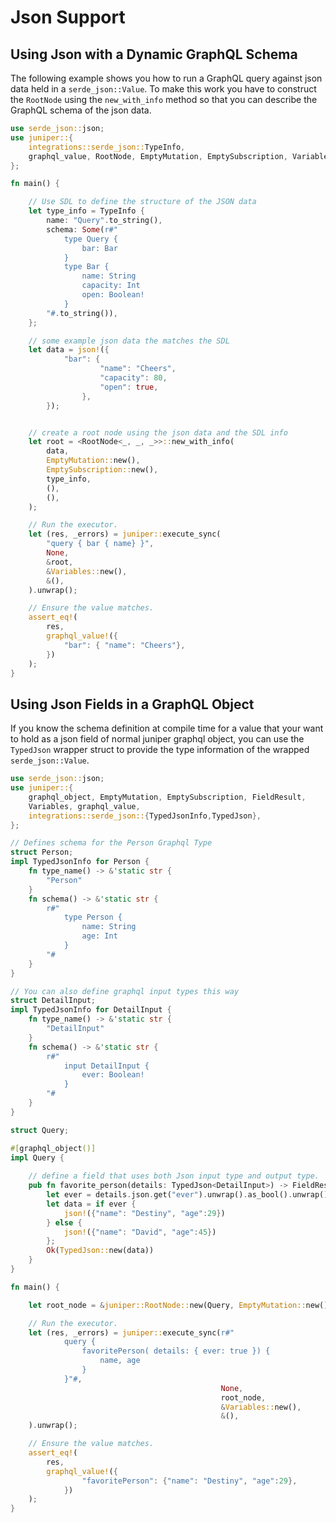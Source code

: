 # Json Support

## Using Json with a Dynamic GraphQL Schema

The following example shows you how to run a GraphQL query against json data held in a
`serde_json::Value`.  To make this work you have to construct the `RootNode` using the
`new_with_info` method so that you can describe the GraphQL schema of the json data.

```rust
use serde_json::json;
use juniper::{
    integrations::serde_json::TypeInfo,
    graphql_value, RootNode, EmptyMutation, EmptySubscription, Variables,
};

fn main() {

    // Use SDL to define the structure of the JSON data
    let type_info = TypeInfo {
        name: "Query".to_string(),
        schema: Some(r#"
            type Query {
                bar: Bar
            }
            type Bar {
                name: String
                capacity: Int
                open: Boolean!
            }
        "#.to_string()),
    };

    // some example json data the matches the SDL
    let data = json!({
            "bar": {
                    "name": "Cheers",
                    "capacity": 80,
                    "open": true,
                },
        });


    // create a root node using the json data and the SDL info
    let root = <RootNode<_, _, _>>::new_with_info(
        data,
        EmptyMutation::new(),
        EmptySubscription::new(),
        type_info,
        (),
        (),
    );

    // Run the executor.
    let (res, _errors) = juniper::execute_sync(
        "query { bar { name} }",
        None,
        &root,
        &Variables::new(),
        &(),
    ).unwrap();

    // Ensure the value matches.
    assert_eq!(
        res,
        graphql_value!({
            "bar": { "name": "Cheers"},
        })
    );
}
```

## Using Json Fields in a GraphQL Object

If you know the schema definition at compile time for a value that your want to hold as a json
field of normal juniper graphql object, you can use the `TypedJson` wrapper struct to provide the 
type information of the wrapped `serde_json::Value`.

```rust
use serde_json::json;
use juniper::{
    graphql_object, EmptyMutation, EmptySubscription, FieldResult,
    Variables, graphql_value,
    integrations::serde_json::{TypedJsonInfo,TypedJson},
};

// Defines schema for the Person Graphql Type
struct Person;
impl TypedJsonInfo for Person {
    fn type_name() -> &'static str {
        "Person"
    }
    fn schema() -> &'static str {
        r#"
            type Person {
                name: String
                age: Int
            }
        "#
    }
}

// You can also define graphql input types this way
struct DetailInput;
impl TypedJsonInfo for DetailInput {
    fn type_name() -> &'static str {
        "DetailInput"
    }
    fn schema() -> &'static str {
        r#"
            input DetailInput {
                ever: Boolean!
            }
        "#
    }
}

struct Query;

#[graphql_object()]
impl Query {
    
    // define a field that uses both Json input type and output type.
    pub fn favorite_person(details: TypedJson<DetailInput>) -> FieldResult<TypedJson<Person>> {
        let ever = details.json.get("ever").unwrap().as_bool().unwrap();
        let data = if ever {
            json!({"name": "Destiny", "age":29})
        } else {
            json!({"name": "David", "age":45})
        };
        Ok(TypedJson::new(data))
    }
}

fn main() {

    let root_node = &juniper::RootNode::new(Query, EmptyMutation::new(), EmptySubscription::new());

    // Run the executor.
    let (res, _errors) = juniper::execute_sync(r#"
            query {
                favoritePerson( details: { ever: true }) {
                    name, age
                }
            }"#,
                                               None,
                                               root_node,
                                               &Variables::new(),
                                               &(),
    ).unwrap();

    // Ensure the value matches.
    assert_eq!(
        res,
        graphql_value!({
                "favoritePerson": {"name": "Destiny", "age":29},
            })
    );
}
```